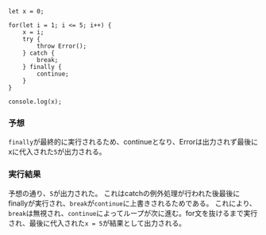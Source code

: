 ```
let x = 0;

for(let i = 1; i <= 5; i++) {
    x = i;
    try {
        throw Error();
    } catch {
        break;
    } finally {
        continue;
    }
}

console.log(x);
```

### 予想

`finally`が最終的に実行されるため、continueとなり、Errorは出力されず最後にxに代入された`5`が出力される。

### 実行結果

予想の通り、`5`が出力された。
これはcatchの例外処理が行われた後最後にfinallyが実行され、`break`が`continue`に上書きされるためである。
これにより、`break`は無視され、`continue`によってループが次に進む。for文を抜けるまで実行され、最後に代入された`x = 5`が結果として出力される。
